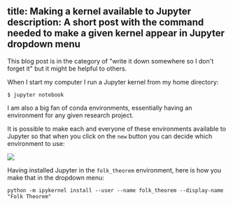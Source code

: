 title: Making a kernel available to Jupyter
description: A short post with the command needed to make a given kernel appear in Jupyter dropdown menu
---

This blog post is in the category of "write it down somewhere so I don't forget
it" but it might be helpful to others.

When I start my computer I run a Jupyter kernel from my home directory:

```
$ jupyter notebook
```

I am also a big fan of conda environments, essentially having an environment for
any given research project.

It is possible to make each and everyone of these environments available to
Jupyter so that when you click on the `new` button you can decide which
environment to use:

![]({{root}}/src/2019-05-06-making-kernel-available-to-jupyter/img/dropdown_menu.png)

Having installed Jupyter in the `folk_theorem` environment, here is how you make
that in the dropdown menu:

```
python -m ipykernel install --user --name folk_theorem --display-name "Folk Theorem"
```

